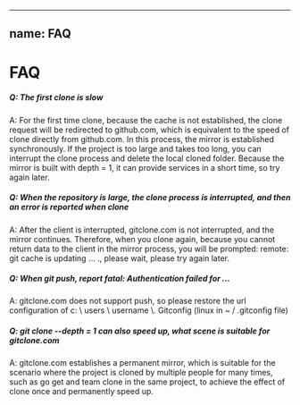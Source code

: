 
---
name: FAQ
---

# FAQ

##### Q: The first clone is slow

A: For the first time clone, because the cache is not established, the clone request will be redirected to github.com, which is equivalent to the speed of clone directly from github.com. In this process, the mirror is established synchronously. If the project is too large and takes too long, you can interrupt the clone process and delete the local cloned folder. Because the mirror is built with depth = 1, it can provide services in a short time, so try again later.

##### Q: When the repository is large, the clone process is interrupted, and then an error is reported when clone

A: After the client is interrupted, gitclone.com is not interrupted, and the mirror continues. Therefore, when you clone again, because you cannot return data to the client in the mirror process, you will be prompted: remote: git cache is updating ... ., please wait, please try again later.

##### Q: When git push, report fatal: Authentication failed for ...

A: gitclone.com does not support push, so please restore the url configuration of c: \ users \ username \\. Gitconfig (linux in ~ / .gitconfig file)

##### Q: git clone --depth = 1 can also speed up, what scene is suitable for gitclone.com

A: gitclone.com establishes a permanent mirror, which is suitable for the scenario where the project is cloned by multiple people for many times, such as go get and team clone in the same project, to achieve the effect of clone once and permanently speed up.